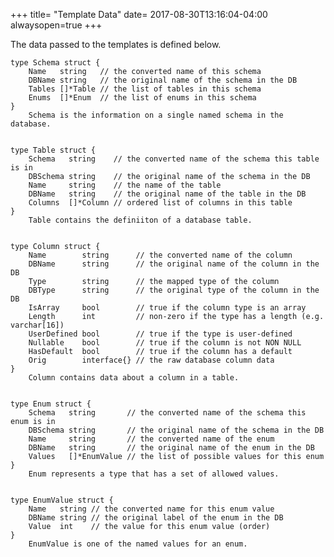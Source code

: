 +++
title= "Template Data"
date= 2017-08-30T13:16:04-04:00
alwaysopen=true
+++

The data passed to the templates is defined below.

<!-- {{{gocog
package main

import (
	"fmt"
	"os"
	"os/exec"
)

func main() {
	fmt.Println("```")
	for _, s := range []string{"Schema", "Table", "Column", "Enum", "EnumValue"} {
		c := exec.Command("go", "doc", "gnorm.org/gnorm/database."+s)
		b, err := c.CombinedOutput()
		if err != nil {
			fmt.Println(err)
			os.Exit(1)
		}
		fmt.Println(string(b))
	}
	fmt.Println("```")
}
gocog}}} -->
```
type Schema struct {
	Name   string   // the converted name of this schema
	DBName string   // the original name of the schema in the DB
	Tables []*Table // the list of tables in this schema
	Enums  []*Enum  // the list of enums in this schema
}
    Schema is the information on a single named schema in the database.


type Table struct {
	Schema   string    // the converted name of the schema this table is in
	DBSchema string    // the original name of the schema in the DB
	Name     string    // the name of the table
	DBName   string    // the original name of the table in the DB
	Columns  []*Column // ordered list of columns in this table
}
    Table contains the definiiton of a database table.


type Column struct {
	Name        string      // the converted name of the column
	DBName      string      // the original name of the column in the DB
	Type        string      // the mapped type of the column
	DBType      string      // the original type of the column in the DB
	IsArray     bool        // true if the column type is an array
	Length      int         // non-zero if the type has a length (e.g. varchar[16])
	UserDefined bool        // true if the type is user-defined
	Nullable    bool        // true if the column is not NON NULL
	HasDefault  bool        // true if the column has a default
	Orig        interface{} // the raw database column data
}
    Column contains data about a column in a table.


type Enum struct {
	Schema   string       // the converted name of the schema this enum is in
	DBSchema string       // the original name of the schema in the DB
	Name     string       // the converted name of the enum
	DBName   string       // the original name of the enum in the DB
	Values   []*EnumValue // the list of possible values for this enum
}
    Enum represents a type that has a set of allowed values.


type EnumValue struct {
	Name   string // the converted name for this enum value
	DBName string // the original label of the enum in the DB
	Value  int    // the value for this enum value (order)
}
    EnumValue is one of the named values for an enum.


```
<!-- {{{end}}} -->
